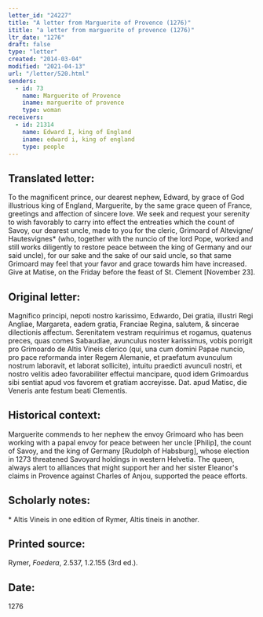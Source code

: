 ```yaml
---
letter_id: "24227"
title: "A letter from Marguerite of Provence (1276)"
ititle: "a letter from marguerite of provence (1276)"
ltr_date: "1276"
draft: false
type: "letter"
created: "2014-03-04"
modified: "2021-04-13"
url: "/letter/520.html"
senders:
  - id: 73
    name: Marguerite of Provence
    iname: marguerite of provence
    type: woman
receivers:
  - id: 21314
    name: Edward I, king of England
    iname: edward i, king of england
    type: people
---
```

<h2> Translated letter:</h2>To the magnificent prince, our dearest nephew, Edward, by grace of God illustrious king of England, Marguerite, by the same grace queen of France, greetings and affection of sincere love.
We seek and request your serenity to wish favorably to carry into effect the entreaties which the count of Savoy, our dearest uncle, made to you for the cleric, Grimoard of Altevigne/ Hautesvignes* (who, together with the nuncio of the lord Pope, worked and still works diligently to restore peace between the king of Germany and our said uncle), for our sake and the sake of our said uncle, so that same Grimoard may feel that your favor and grace towards him have increased.
Give at Matise, on the Friday before the feast of St. Clement [November 23].
<h2 class="mt-4"> Original letter:</h2>Magnifico principi, nepoti nostro karissimo, Edwardo, Dei gratia, illustri Regi Angliae, Margareta, eadem gratia, Franciae Regina, salutem, & sincerae dilectionis affectum.
Serenitatem vestram requirimus et rogamus, quatenus preces, quas comes Sabaudiae, avunculus noster karissimus, vobis porrigit pro Grimoardo de Altis Vineis clerico (qui, una cum domini Papae nuncio, pro pace reformanda inter Regem Alemanie, et praefatum avunculum nostrum laboravit, et laborat sollicite), intuitu praedicti avunculi nostri, et nostro velitis adeo favorabiliter effectui mancipare, quod idem Grimoardus sibi sentiat apud vos favorem et gratiam accreyisse.
Dat. apud Matisc, die Veneris ante festum beati Clementis.
<h2 class="mt-4"> Historical context:</h2>Marguerite commends to her nephew the envoy Grimoard who has been working with a papal envoy for peace between her uncle [Philip], the count of Savoy, and the king of Germany [Rudolph of Habsburg], whose election in 1273 threatened Savoyard holdings in western Helvetia.  The queen, always alert to alliances that might support her and her sister Eleanor's claims in Provence against Charles of Anjou, supported the peace efforts.
<h2 class="mt-4"> Scholarly notes:</h2>* Altis Vineis in one edition of Rymer, Altis tineis in another.
<h2 class="mt-4"> Printed source:</h2><p>Rymer, <em>Foedera</em>, 2.537, 1.2.155 (3rd ed.).</p><h2 class="mt-4"> Date:</h2>1276